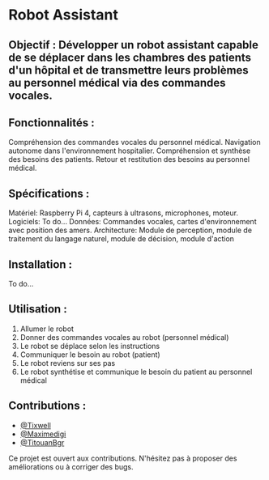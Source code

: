 # Robot Assistant

## Objectif : Développer un robot assistant capable de se déplacer dans les chambres des patients d'un hôpital et de transmettre leurs problèmes au personnel médical via des commandes vocales.


## Fonctionnalités :

Compréhension des commandes vocales du personnel médical.
Navigation autonome dans l'environnement hospitalier.
Compréhension et synthèse des besoins des patients.
Retour et restitution des besoins au personnel médical.

## Spécifications :

Matériel: Raspberry Pi 4, capteurs à ultrasons, microphones, moteur.
Logiciels: To do...
Données: Commandes vocales, cartes d'environnement avec position des amers.
Architecture: Module de perception, module de traitement du langage naturel, module de décision, module d'action

## Installation :

To do...

## Utilisation :

1. Allumer le robot
2. Donner des commandes vocales au robot (personnel médical)
3. Le robot se déplace selon les instructions
4. Communiquer le besoin au robot (patient)
5. Le robot reviens sur ses pas
6. Le robot synthétise et communique le besoin du patient au personnel médical

## Contributions :

* [@Tixwell](https://github.com/Tixwell)
* [@Maximedigi](https://github.com/Maximedigi)
* [@TitouanBgr](https://github.com/TitouanBgr)

Ce projet est ouvert aux contributions. N'hésitez pas à proposer des améliorations ou à corriger des bugs.
